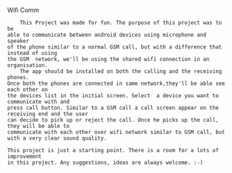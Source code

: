 Wifi Comm

		This Project was made for fun. The purpose of this project was to be
	able to communicate between android devices using microphone and speaker
	of the phone similar to a normal GSM call, but with a difference that instead of using
	the GSM  network, we'll be using the shared wifi connection in an organisation. 
		The app should be installed on both the calling and the receiving phones. 
	Once both the phones are connected in same network,they'll be able see each other on
	the devices list in the initial screen. Select  a device you want to communicate with and
	press call button. Similar to a GSM call a call screen appear on the receiving end and the user 
	can decide to pick up or reject the call. Once he picks up the call, they will be able to
	communicate with each other over wifi network similar to GSM call, but with a very clear sound quality.

	This project is just a starting point. There is a room for a lots of improvement
	in this project. Any suggestions, ideas are always welcome. :-)
